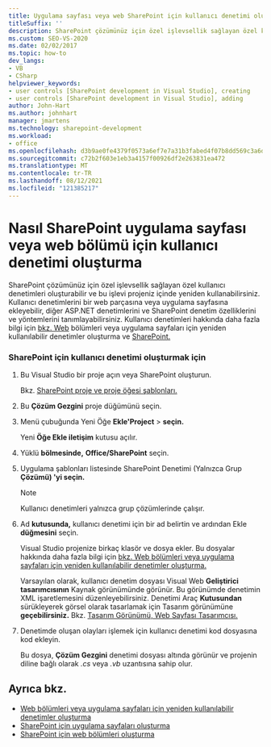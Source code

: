 ```yaml
---
title: Uygulama sayfası veya web SharePoint için kullanıcı denetimi oluşturma
titleSuffix: ''
description: SharePoint çözümünüz için özel işlevsellik sağlayan özel kullanıcı denetimleri oluşturun ve bu işlevselliği bir web bölümü veya uygulama sayfasında yeniden kullanın.
ms.custom: SEO-VS-2020
ms.date: 02/02/2017
ms.topic: how-to
dev_langs:
- VB
- CSharp
helpviewer_keywords:
- user controls [SharePoint development in Visual Studio], creating
- user controls [SharePoint development in Visual Studio], adding
author: John-Hart
ms.author: johnhart
manager: jmartens
ms.technology: sharepoint-development
ms.workload:
- office
ms.openlocfilehash: d3b9ae0fe4379f0573a6ef7e7a31b3fabed4f07b8dd569c3a6d196223ac1e93f
ms.sourcegitcommit: c72b2f603e1eb3a4157f00926df2e263831ea472
ms.translationtype: MT
ms.contentlocale: tr-TR
ms.lasthandoff: 08/12/2021
ms.locfileid: "121385217"
---
```

# <a name="how-to-create-a-user-control-for-a-sharepoint-application-page-or-web-part"></a>Nasıl SharePoint uygulama sayfası veya web bölümü için kullanıcı denetimi oluşturma
  SharePoint çözümünüz için özel işlevsellik sağlayan özel kullanıcı denetimleri oluşturabilir ve bu işlevi projeniz içinde yeniden kullanabilirsiniz. Kullanıcı denetimlerini bir web parçasına veya uygulama sayfasına ekleyebilir, diğer ASP.NET denetimlerini ve SharePoint denetim özelliklerini ve yöntemlerini tanımlayabilirsiniz. Kullanıcı denetimleri hakkında daha fazla bilgi için [bkz. Web](../sharepoint/creating-reusable-controls-for-web-parts-or-application-pages.md) bölümleri veya uygulama sayfaları için yeniden kullanılabilir denetimler oluşturma ve [SharePoint.](https://blogs.msdn.microsoft.com/kaevans/2011/04/28/user-controls-and-server-controls-in-sharepoint/)

### <a name="to-create-a-user-control-for-sharepoint"></a>SharePoint için kullanıcı denetimi oluşturmak için

1. Bu Visual Studio bir proje açın veya SharePoint oluşturun.

     Bkz. [SharePoint proje ve proje öğesi şablonları.](../sharepoint/sharepoint-project-and-project-item-templates.md)

2. Bu **Çözüm Gezgini** proje düğümünü seçin.

3. Menü çubuğunda Yeni Öğe **Ekle'Project**  >  **seçin.**

     Yeni **Öğe Ekle iletişim** kutusu açılır.

4. Yüklü **bölmesinde,** **Office/SharePoint** seçin.

5. Uygulama şablonları listesinde SharePoint Denetimi (Yalnızca Grup **Çözümü) 'yi seçin.**

    > [!NOTE]
    > Kullanıcı denetimleri yalnızca grup çözümlerinde çalışır.

6. Ad **kutusunda,** kullanıcı denetimi için bir ad belirtin ve ardından Ekle **düğmesini** seçin.

     Visual Studio projenize birkaç klasör ve dosya ekler. Bu dosyalar hakkında daha fazla bilgi için [bkz. Web bölümleri veya uygulama sayfaları için yeniden kullanılabilir denetimler oluşturma.](../sharepoint/creating-reusable-controls-for-web-parts-or-application-pages.md)

     Varsayılan olarak, kullanıcı denetim dosyası Visual Web **Geliştirici tasarımcısının** Kaynak görünümünde görünür. Bu görünümde denetimin XML işaretlemesini düzenleyebilirsiniz. Denetimi Araç **Kutusundan** sürükleyerek görsel olarak tasarlamak için Tasarım görünümüne **geçebilirsiniz.** Bkz. [Tasarım Görünümü, Web Sayfası Tasarımcısı.](/previous-versions/aspnet/ms178149\(v\=vs.100\))

7. Denetimde oluşan olayları işlemek için kullanıcı denetimi kod dosyasına kod ekleyin.

     Bu dosya, **Çözüm Gezgini** denetimi dosyası altında görünür ve projenin diline bağlı olarak *.cs* veya *.vb* uzantısına sahip olur.

## <a name="see-also"></a>Ayrıca bkz.
- [Web bölümleri veya uygulama sayfaları için yeniden kullanılabilir denetimler oluşturma](../sharepoint/creating-reusable-controls-for-web-parts-or-application-pages.md)
- [SharePoint için uygulama sayfaları oluşturma](../sharepoint/creating-application-pages-for-sharepoint.md)
- [SharePoint için web bölümleri oluşturma](../sharepoint/creating-web-parts-for-sharepoint.md)
